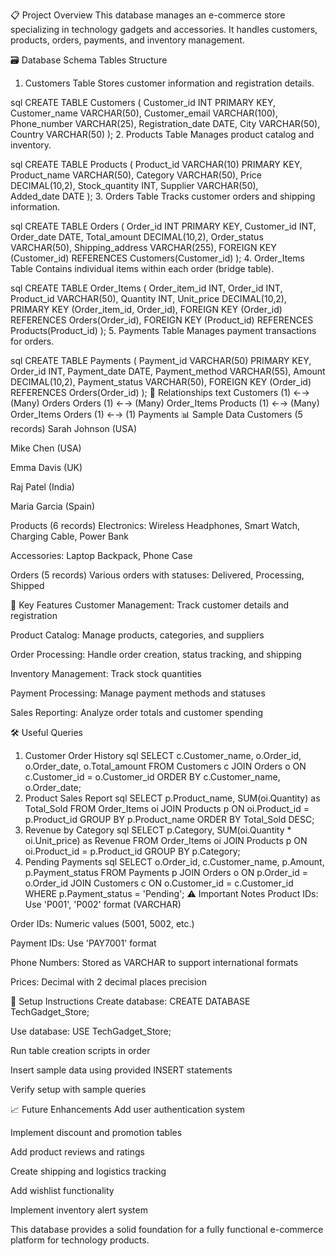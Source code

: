 📋 Project Overview
This database manages an e-commerce store specializing in technology gadgets and accessories. It handles customers, products, orders, payments, and inventory management.

🗃️ Database Schema
Tables Structure
1. Customers Table
Stores customer information and registration details.

sql
CREATE TABLE Customers (
    Customer_id INT PRIMARY KEY,
    Customer_name VARCHAR(50),
    Customer_email VARCHAR(100),
    Phone_number VARCHAR(25),
    Registration_date DATE,
    City VARCHAR(50),
    Country VARCHAR(50)
);
2. Products Table
Manages product catalog and inventory.

sql
CREATE TABLE Products (
    Product_id VARCHAR(10) PRIMARY KEY,
    Product_name VARCHAR(50),
    Category VARCHAR(50),
    Price DECIMAL(10,2),
    Stock_quantity INT, 
    Supplier VARCHAR(50),	
    Added_date DATE
);
3. Orders Table
Tracks customer orders and shipping information.

sql
CREATE TABLE Orders (
    Order_id INT PRIMARY KEY,
    Customer_id INT,
    Order_date DATE,
    Total_amount DECIMAL(10,2),
    Order_status VARCHAR(50),
    Shipping_address VARCHAR(255),
    FOREIGN KEY (Customer_id) REFERENCES Customers(Customer_id)
);
4. Order_Items Table
Contains individual items within each order (bridge table).

sql
CREATE TABLE Order_Items (
    Order_item_id INT,
    Order_id INT,
    Product_id VARCHAR(50),
    Quantity INT,
    Unit_price DECIMAL(10,2),
    PRIMARY KEY (Order_item_id, Order_id),
    FOREIGN KEY (Order_id) REFERENCES Orders(Order_id),
    FOREIGN KEY (Product_id) REFERENCES Products(Product_id)
);
5. Payments Table
Manages payment transactions for orders.

sql
CREATE TABLE Payments (
    Payment_id VARCHAR(50) PRIMARY KEY,	
    Order_id INT,
    Payment_date DATE,
    Payment_method VARCHAR(55),
    Amount DECIMAL(10,2),
    Payment_status VARCHAR(50),
    FOREIGN KEY (Order_id) REFERENCES Orders(Order_id)
);
🔗 Relationships
text
Customers (1) ←→ (Many) Orders
Orders (1) ←→ (Many) Order_Items
Products (1) ←→ (Many) Order_Items
Orders (1) ←→ (1) Payments
📊 Sample Data
Customers (5 records)
Sarah Johnson (USA)

Mike Chen (USA)

Emma Davis (UK)

Raj Patel (India)

Maria Garcia (Spain)

Products (6 records)
Electronics: Wireless Headphones, Smart Watch, Charging Cable, Power Bank

Accessories: Laptop Backpack, Phone Case

Orders (5 records)
Various orders with statuses: Delivered, Processing, Shipped

💾 Key Features
Customer Management: Track customer details and registration

Product Catalog: Manage products, categories, and suppliers

Order Processing: Handle order creation, status tracking, and shipping

Inventory Management: Track stock quantities

Payment Processing: Manage payment methods and statuses

Sales Reporting: Analyze order totals and customer spending

🛠️ Useful Queries
1. Customer Order History
sql
SELECT c.Customer_name, o.Order_id, o.Order_date, o.Total_amount
FROM Customers c
JOIN Orders o ON c.Customer_id = o.Customer_id
ORDER BY c.Customer_name, o.Order_date;
2. Product Sales Report
sql
SELECT p.Product_name, SUM(oi.Quantity) as Total_Sold
FROM Order_Items oi
JOIN Products p ON oi.Product_id = p.Product_id
GROUP BY p.Product_name
ORDER BY Total_Sold DESC;
3. Revenue by Category
sql
SELECT p.Category, SUM(oi.Quantity * oi.Unit_price) as Revenue
FROM Order_Items oi
JOIN Products p ON oi.Product_id = p.Product_id
GROUP BY p.Category;
4. Pending Payments
sql
SELECT o.Order_id, c.Customer_name, p.Amount, p.Payment_status
FROM Payments p
JOIN Orders o ON p.Order_id = o.Order_id
JOIN Customers c ON o.Customer_id = c.Customer_id
WHERE p.Payment_status = 'Pending';
⚠️ Important Notes
Product IDs: Use 'P001', 'P002' format (VARCHAR)

Order IDs: Numeric values (5001, 5002, etc.)

Payment IDs: Use 'PAY7001' format

Phone Numbers: Stored as VARCHAR to support international formats

Prices: Decimal with 2 decimal places precision

🚀 Setup Instructions
Create database: CREATE DATABASE TechGadget_Store;

Use database: USE TechGadget_Store;

Run table creation scripts in order

Insert sample data using provided INSERT statements

Verify setup with sample queries

📈 Future Enhancements
Add user authentication system

Implement discount and promotion tables

Add product reviews and ratings

Create shipping and logistics tracking

Add wishlist functionality

Implement inventory alert system

This database provides a solid foundation for a fully functional e-commerce platform for technology products.

